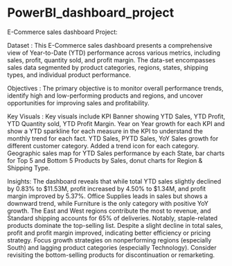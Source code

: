 # PowerBI_dashboard_project
E-Commerce sales dashboard Project:

Dataset : This E-Commerce sales dashboard presents a comprehensive view of Year-to-Date (YTD) performance across various metrics, including sales, profit, quantity sold, and profit margin. The data-set encompasses sales data segmented by product categories, regions, states, shipping types, and individual product performance.

Objectives : The primary objective is to monitor overall performance trends, identify high and low-performing products and regions, and uncover opportunities for improving sales and profitability. 

Key Visuals : Key visuals include KPI Banner showing YTD Sales, YTD Profit, YTD Quantity sold, YTD Profit Margin. Year on Year growth for each KPI and show a YTD sparkline for each measure in the KPI to understand the monthly trend for each fact. YTD Sales, PYTD Sales, YoY Sales growth for different customer category. Added a trend icon for each category.  Geographic sales map for YTD Sales performance by each State, bar charts for Top 5 and Bottom 5 Products by Sales, donut charts for Region & Shipping Type.

Insights: The dashboard reveals that while total YTD sales slightly declined by 0.83% to $11.53M, profit increased by 4.50% to $1.34M, and profit margin improved by 5.37%. Office Supplies leads in sales but shows a downward trend, while Furniture is the only category with positive YoY growth. The East and West regions contribute the most to revenue, and Standard shipping accounts for 65% of deliveries. Notably, staple-related products dominate the top-selling list.
Despite a slight decline in total sales, profit and profit margin improved, indicating better efficiency or pricing strategy. Focus growth strategies on nonperforming regions (especially South) and lagging product categories (especially Technology). Consider revisiting the bottom-selling products for discontinuation or remarketing.
